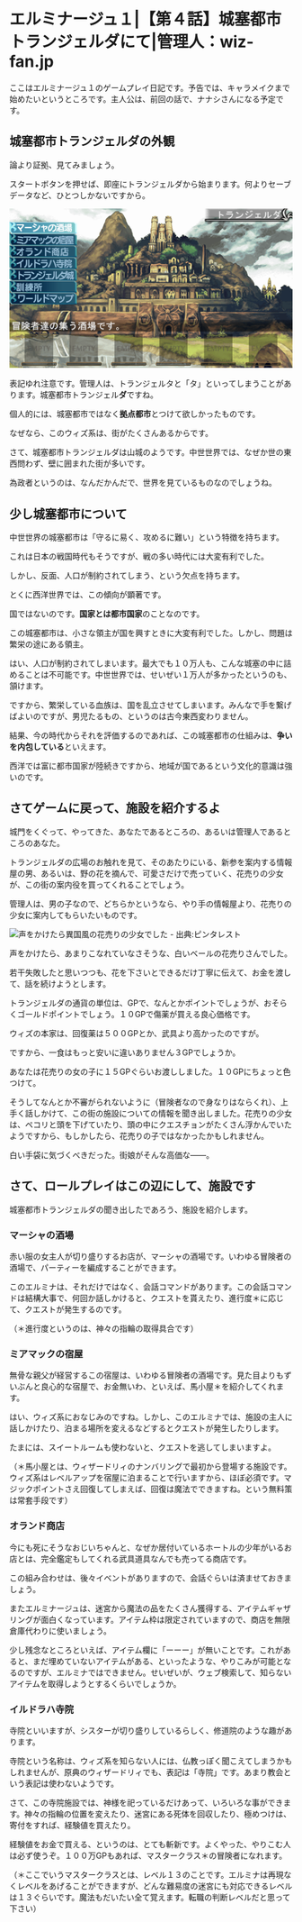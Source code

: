 

# エルミナージュ１|【第４話】城塞都市トランジェルダにて|管理人：wiz-fan.jp

ここはエルミナージュ１のゲームプレイ日記です。予告では、キャラメイクまで始めたいというところです。主人公は、前回の話で、ナナシさんになる予定です。

## 城塞都市トランジェルダの外観

論より証拠、見てみましょう。

スタートボタンを押せば、即座にトランジェルダから始まります。何よりセーブデータなど、ひとつしかないですから。


![エルミナージュ１の城塞都市トランジェルダ。表記ゆれ注意](https://raw.githubusercontent.com/hashsan/i/main/20240518_151315.jpg)

表記ゆれ注意です。管理人は、トランジェルタと「タ」といってしまうことがあります。城塞都市トランジェル**ダ**ですね。

個人的には、城塞都市ではなく**拠点都市**とつけて欲しかったものです。

なぜなら、このウィズ系は、街がたくさんあるからです。

さて、城塞都市トランジェルダは山城のようです。中世世界では、なぜか世の東西問わず、壁に囲まれた街が多いです。

為政者というのは、なんだかんだで、世界を見ているものなのでしょうね。

## 少し城塞都市について

中世世界の城塞都市は「守るに易く、攻めるに難い」という特徴を持ちます。

これは日本の戦国時代もそうですが、戦の多い時代には大変有利でした。

しかし、反面、人口が制約されてしまう、という欠点を持ちます。

とくに西洋世界では、この傾向が顕著です。

国ではないのです。**国家とは都市国家**のことなのです。

この城塞都市は、小さな領主が国を興すときに大変有利でした。しかし、問題は繁栄の途にある領主。

はい、人口が制約されてしまいます。最大でも１０万人も、こんな城塞の中に詰めることは不可能です。中世世界では、せいぜい１万人が多かったというのも、頷けます。

ですから、繁栄している血族は、国を乱立させてしまいます。みんなで手を繋げばよいのですが、男児たるもの、というのは古今東西変わりません。

結果、今の時代からそれを評価するのであれば、この城塞都市の仕組みは、**争いを内包している**といえます。

西洋では富に都市国家が陸続きですから、地域が国であるという文化的意識は強いのです。

## さてゲームに戻って、施設を紹介するよ

城門をくぐって、やってきた、あなたであるところの、あるいは管理人であるところのあなた。

トランジェルダの広場のお触れを見て、そのあたりにいる、新参を案内する情報屋の男、あるいは、野の花を摘んで、可愛さだけで売っていく、花売りの少女が、この街の案内役を買ってくれることでしょう。

管理人は、男の子なので、どちらかというなら、やり手の情報屋より、花売りの少女に案内してもらいたいものです。


![声をかけたら異国風の花売りの少女でした - 出典:ピンタレスト](https://i.pinimg.com/564x/cc/e7/79/cce779d204057b5a6f22c299bdfec75e.jpg)


声をかけたら、あまりこなれていなさそうな、白いベールの花売りさんでした。

若干失敗したと思いつつも、花を下さいとできるだけ丁寧に伝えて、お金を渡して、話を続けようとします。

トランジェルダの通貨の単位は、GPで、なんとかポイントでしょうが、おそらくゴールドポイントでしょう。１０GPで傷薬が買える良心価格です。

ウィズの本家は、回復薬は５００GPとか、武具より高かったのですが。

ですから、一食はもっと安いに違いありません３GPでしょうか。

あなたは花売りの女の子に１５GPぐらいお渡ししました。１０GPにちょっと色つけて。


そうしてなんとか不審がられないように（冒険者なので身なりはならくれ）、上手く話しかけて、この街の施設についての情報を聞き出しました。花売りの少女は、ペコリと頭を下げていたり、頭の中にクエスチョンがたくさん浮かんでいたようですから、もしかしたら、花売りの子ではなかったかもしれません。

白い手袋に気づくべきだった。街娘がそんな高価な――。

## さて、ロールプレイはこの辺にして、施設です

城塞都市トランジェルダの聞き出したであろう、施設を紹介します。

### マーシャの酒場

赤い服の女主人が切り盛りするお店が、マーシャの酒場です。いわゆる冒険者の酒場で、パーティーを編成することができます。

このエルミナは、それだけではなく、会話コマンドがあります。この会話コマンドは結構大事で、何回か話しかけると、クエストを貰えたり、進行度＊に応じて、クエストが発生するのです。

（＊進行度というのは、神々の指輪の取得具合です）

### ミアマックの宿屋

無骨な親父が経営するこの宿屋は、いわゆる冒険者の酒場です。見た目よりもずいぶんと良心的な宿屋で、お金無いわ、といえば、馬小屋＊を紹介してくれます。

はい、ウィズ系におなじみのですね。しかし、このエルミナでは、施設の主人に話しかけたり、泊まる場所を変えるなどするとクエストが発生したりします。

たまには、スイートルームも使わないと、クエストを逃してしまいますよ。

（＊馬小屋とは、ウィザードリィのナンバリングで最初から登場する施設です。ウィズ系はレベルアップを宿屋に泊まることで行いますから、ほぼ必須です。マジックポイントさえ回復してしまえば、回復は魔法でできますね。という無料策は常套手段です）

### オランド商店

今にも死にそうなおじいちゃんと、なぜか居付いているホートルの少年がいるお店とは、完全鑑定もしてくれる武具道具なんでも売ってる商店です。

この組み合わせは、後々イベントがありますので、会話ぐらいは済ませておきましょう。

またエルミナージュは、迷宮から魔法の品をたくさん獲得する、アイテムギャザリングが面白くなっています。アイテム枠は限定されていますので、商店を無限倉庫代わりに使いましょう。

少し残念なところといえば、アイテム欄に「ーーー」が無いことです。これがあると、まだ埋めていないアイテムがある、といったような、やりこみが可能となるのですが、エルミナではできません。せいぜいが、ウェブ検索して、知らないアイテムを取得しようとするくらいでしょうか。

### イルドラハ寺院

寺院といいますが、シスターが切り盛りしているらしく、修道院のような趣があります。

寺院という名称は、ウィズ系を知らない人には、仏教っぽく聞こえてしまうかもしれませんが、原典のウィザードリィでも、表記は「寺院」です。あまり教会という表記は使わないようです。

さて、この寺院施設では、神様を祀っているだけあって、いろいろな事ができます。神々の指輪の位置を変えたり、迷宮にある死体を回収したり、極めつけは、寄付をすれば、経験値を買えたり。

経験値をお金で買える、というのは、とても斬新です。よくやった、やりこむ人は必ず使うぞ。１００万GPもあれば、マスタークラス＊の冒険者になれます。

（＊ここでいうマスタークラスとは、レベル１３のことです。エルミナは再現なくレベルをあげることができますが、どんな難易度の迷宮にも対応できるレベルは１３ぐらいです。魔法もだいたい全て覚えます。転職の判断レベルだと思って下さい）
